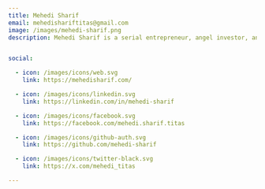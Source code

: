 ```yaml
---
title: Mehedi Sharif
email: mehedishariftitas@gmail.com
image: /images/mehedi-sharif.png
description: Mehedi Sharif is a serial entrepreneur, angel investor, and the founder of Themefisher, a prominent tech startup based in Bangladesh. With a keen eye for innovation, Mehedi has successfully acquired three businesses so far, further solidifying his reputation in the entrepreneurial world. As an investor, he is dedicated to supporting emerging startups and empowering businesses with cutting-edge digital solutions while fostering a collaborative environment for aspiring tech enthusiasts.


social:

  - icon: /images/icons/web.svg
    link: https://mehedisharif.com/ 

  - icon: /images/icons/linkedin.svg
    link: https://linkedin.com/in/mehedi-sharif

  - icon: /images/icons/facebook.svg
    link: https://facebook.com/mehedi.sharif.titas

  - icon: /images/icons/github-auth.svg
    link: https://github.com/mehedi-sharif

  - icon: /images/icons/twitter-black.svg
    link: https://x.com/mehedi_titas

---
```

